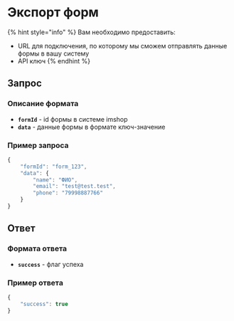 # Экспорт форм

{% hint style="info" %}
Вам необходимо предоставить:

* URL для подключения, по которому мы сможем отправлять данные формы в вашу систему
* API ключ
{% endhint %}

## Запрос

### Описание формата

* **`formId`** - id формы в системе imshop
* **`data`** - данные формы в формате ключ-значение

### Пример запроса

```javascript
{
    "formId": "form_123",
    "data": {
        "name": "ФИО",
        "email": "test@test.test",
        "phone": "79998887766"
    }
}
```

## Ответ

### Формата ответа

* **`success`** - флаг успеха

### Пример ответа

```javascript
{
    "success": true
}
```
